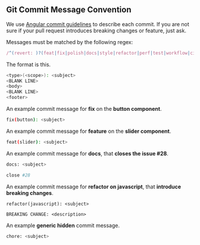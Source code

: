 
## Git Commit Message Convention

We use [Angular commit guidelines](https://github.com/angular/angular/blob/22b96b9/CONTRIBUTING.md#-commit-message-guidelines) to describe each commit. If you are not sure if your pull request introduces breaking changes or feature, just ask.

Messages must be matched by the following regex:

``` js
/^(revert: )?(feat|fix|polish|docs|style|refactor|perf|test|workflow|ci|chore|types)(\(.+\))?: .{1,50}/
```

The format is this.

```sh
<type>(<scope>): <subject>
<BLANK LINE>
<body>
<BLANK LINE>
<footer>
```

An example commit message for **fix** on the **button component**.

```sh
fix(button): <subject>
```

An example commit message for **feature** on the **slider component**.

```sh
feat(slider): <subject>
```

An example commit message for **docs**, that **closes the issue #28**.

```sh
docs: <subject>

close #28
```

An example commit message for **refactor on javascript**, that **introduce breaking changes**.

```
refactor(javascript): <subject>

BREAKING CHANGE: <description>
```

An example **generic hidden** commit message.

```sh
chore: <subject>
```
